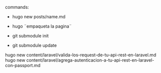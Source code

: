 commands:

- hugo new posts/name.md

- hugo ¨empaqueta la pagina¨

- git submodule init
- git submodule update

hugo new content/laravel/valida-los-request-de-tu-api-rest-en-laravel.md
hugo new content/laravel/agrega-autenticacion-a-tu-api-rest-en-laravel-con-passport.md